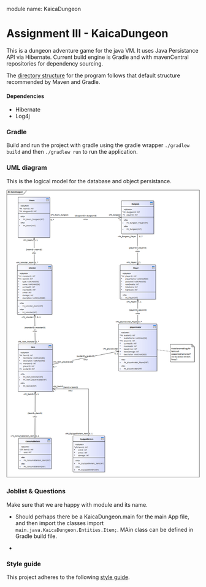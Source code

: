 module name: KaicaDungeon

# Assignment III - KaicaDungeon
This is a dungeon adventure game for the java VM. It uses Java Persistance API via Hibernate. Current build engine is Gradle and with mavenCentral repositories for dependency sourcing.

The [directory structure](https://maven.apache.org/guides/introduction/introduction-to-the-standard-directory-layout.html) for the program follows that default structure recommended by Maven and Gradle.

#### Dependencies
* Hibernate
* Log4j



### Gradle
Build and run the project with gradle using the gradle wrapper `./gradlew build` and then `./gradlew run` to run the application.



### UML diagram
This is the logical model for the database and object persistance.

![ . . . ](KaicaDungeon.png)


### Joblist & Questions

Make sure that we are happy with module and its name.

* Should perhaps there be a KaicaDungeon.main for the main App file, and then import the classes import `main.java.KaicaDungeon.Entities.Item;`. MAin class can be defined in Gradle build file.

* 


### Style guide
This project adheres to the following [style guide](https://github.com/weleoka/myJavaStyleGuide).




